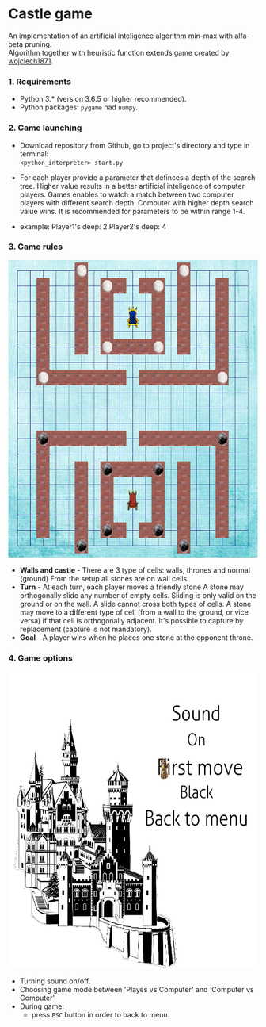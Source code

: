 # Castle game

An implementation of an artificial inteligence algorithm min-max with alfa-beta pruning.  
Algorithm together with heuristic function extends game created by
<a href="https://github.com/wojciech1871/PADPy-PD1">wojciech1871</a>.

### 1. Requirements

* Python 3.* (version 3.6.5 or higher recommended).
* Python packages: `pygame` nad `numpy`.

### 2. Game launching

* Download repository from Github, go to project's directory and type in terminal:  
`<python_interpreter> start.py`

* For each player provide a parameter that definces a depth of the search tree.
 Higher value results in a better artificial inteligence of computer players.
 Games enables to watch a match between two computer players with different search depth.
 Computer with higher depth search value wins.
 It is recommended for parameters to be within range 1-4.

 * example:
 Player1's deep: 2
 Player2's deep: 4

### 3. Game rules

<p align="center">
  <img width="600" height="600" src="resources/game-board-example.png">
</p>

* **Walls and castle** - There are 3 type of cells: walls, thrones and normal (ground)
From the setup all stones are on wall cells.
* **Turn** - At each turn, each player moves a friendly stone
A stone may orthogonally slide any number of empty cells.
Sliding is only valid on the ground or on the wall. A slide cannot cross both types of cells.
A stone may move to a different type of cell (from a wall to the ground, or vice versa) if that cell is orthogonally adjacent.
It's possible to capture by replacement (capture is not mandatory).
* **Goal** - A player wins when he places one stone at the opponent throne.

### 4. Game options

<p align="center">
  <img width="600" height="600" src="resources/options-example.png">
</p>

* Turning sound on/off.
* Choosing game mode between 'Playes vs Computer' and 'Computer vs Computer'
* During game:  
    - press `ESC` button in order to back to menu.
